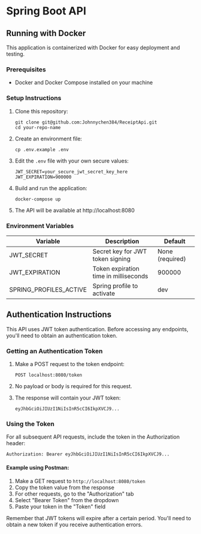 # Spring Boot API

## Running with Docker

This application is containerized with Docker for easy deployment and testing.

### Prerequisites
- Docker and Docker Compose installed on your machine

### Setup Instructions

1. Clone this repository:
   ```
   git clone git@github.com:Johnnychen384/ReceiptApi.git
   cd your-repo-name
   ```

2. Create an environment file:
   ```
   cp .env.example .env
   ```

3. Edit the `.env` file with your own secure values:
   ```
   JWT_SECRET=your_secure_jwt_secret_key_here
   JWT_EXPIRATION=900000
   ```

4. Build and run the application:
   ```
   docker-compose up
   ```

5. The API will be available at http://localhost:8080

### Environment Variables

| Variable | Description | Default |
|----------|-------------|---------|
| JWT_SECRET | Secret key for JWT token signing | None (required) |
| JWT_EXPIRATION | Token expiration time in milliseconds | 900000 |
| SPRING_PROFILES_ACTIVE | Spring profile to activate | dev |


## Authentication Instructions

This API uses JWT token authentication. Before accessing any endpoints, you'll need to obtain an authentication token.

### Getting an Authentication Token

1. Make a POST request to the token endpoint:
   ```
   POST localhost:8080/token
   ```

2. No payload or body is required for this request.

3. The response will contain your JWT token:
   ```
   eyJhbGciOiJIUzI1NiIsInR5cCI6IkpXVCJ9...
   ```

### Using the Token

For all subsequent API requests, include the token in the Authorization header:

```
Authorization: Bearer eyJhbGciOiJIUzI1NiIsInR5cCI6IkpXVCJ9...
```

#### Example using Postman:
1. Make a GET request to `http://localhost:8080/token`
2. Copy the token value from the response
3. For other requests, go to the "Authorization" tab
4. Select "Bearer Token" from the dropdown
5. Paste your token in the "Token" field

Remember that JWT tokens will expire after a certain period. You'll need to obtain a new token if you receive authentication errors.